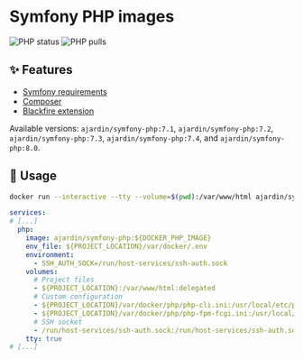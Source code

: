 Symfony PHP images
==================
![PHP status](https://img.shields.io/github/workflow/status/ajardin/docker-images/PHP%20images?style=for-the-badge)
![PHP pulls](https://img.shields.io/docker/pulls/ajardin/symfony-php?style=for-the-badge)

✨ Features
-----------
* [Symfony requirements][1]
* [Composer][2]
* [Blackfire extension][3]

Available versions: `ajardin/symfony-php:7.1`, `ajardin/symfony-php:7.2`, `ajardin/symfony-php:7.3`,
`ajardin/symfony-php:7.4`, and `ajardin/symfony-php:8.0`.

🚀 Usage
--------
```bash
docker run --interactive --tty --volume=$(pwd):/var/www/html ajardin/symfony-php:latest sh
```

```yaml
services:
# [...]
  php:
    image: ajardin/symfony-php:${DOCKER_PHP_IMAGE}
    env_file: ${PROJECT_LOCATION}/var/docker/.env
    environment:
      - SSH_AUTH_SOCK=/run/host-services/ssh-auth.sock
    volumes:
      # Project files
      - ${PROJECT_LOCATION}:/var/www/html:delegated
      # Custom configuration
      - ${PROJECT_LOCATION}/var/docker/php/php-cli.ini:/usr/local/etc/php/php-cli.ini:ro
      - ${PROJECT_LOCATION}/var/docker/php/php-fpm-fcgi.ini:/usr/local/etc/php/php-fpm-fcgi.ini:ro
      # SSH socket
      - /run/host-services/ssh-auth.sock:/run/host-services/ssh-auth.sock
    tty: true
# [...]
```

<!-- Resources -->
[1]: https://symfony.com/doc/current/setup.html#technical-requirements
[2]: https://getcomposer.org/
[3]: https://blackfire.io/docs/introduction
